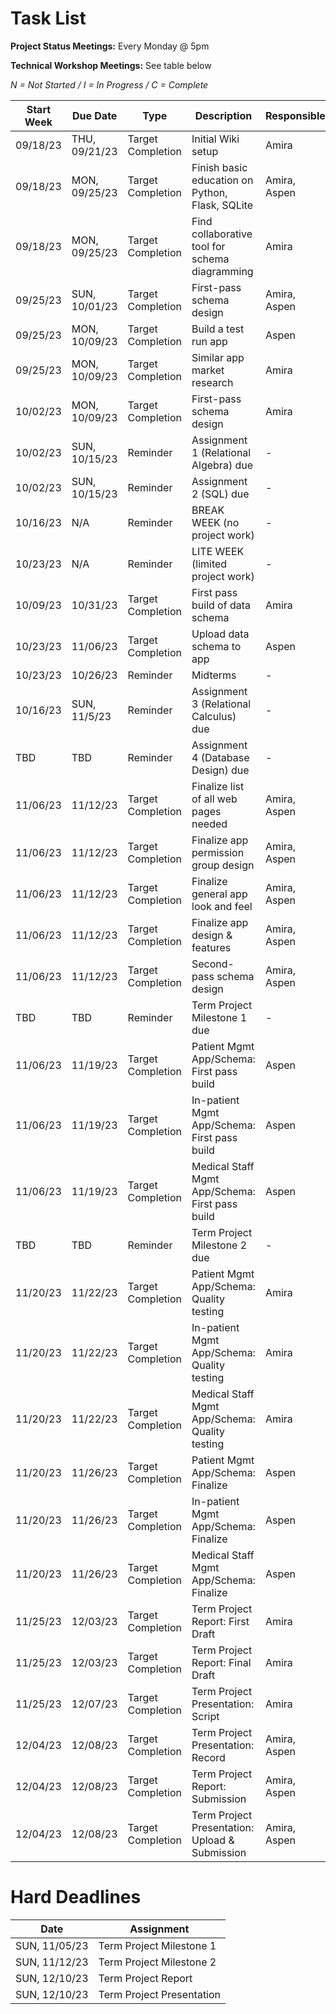 # Task List

**Project Status Meetings:** Every Monday @ 5pm

**Technical Workshop Meetings:** See table below

*N = Not Started / I = In Progress / C = Complete*

| Start Week | Due Date | Type | Description | Responsible | Status? |
| -------- | -------- | ------- | ------- | ------- | ------- |
| 09/18/23 | THU, 09/21/23 | Target Completion | Initial Wiki setup | Amira | C |
| 09/18/23 | MON, 09/25/23 | Target Completion | Finish basic education on Python, Flask, SQLite | Amira, Aspen | C |
| 09/18/23 | MON, 09/25/23 | Target Completion | Find collaborative tool for schema diagramming | Amira | C |
| 09/25/23 | SUN, 10/01/23 | Target Completion | First-pass schema design | Amira, Aspen | C |
| 09/25/23 | MON, 10/09/23 | Target Completion | Build a test run app | Aspen | C |
| 09/25/23 | MON, 10/09/23 | Target Completion | Similar app market research | Amira | I |
| 10/02/23 | MON, 10/09/23 | Target Completion | First-pass schema design | Amira | C |
| 10/02/23 | SUN, 10/15/23 | Reminder | Assignment 1 (Relational Algebra) due | - | C |
| 10/02/23 | SUN, 10/15/23 | Reminder | Assignment 2 (SQL) due | - | C |
| 10/16/23 | N/A | Reminder | BREAK WEEK (no project work) | - | C |
| 10/23/23 | N/A | Reminder | LITE WEEK (limited project work) | - | C |
| 10/09/23 | 10/31/23 | Target Completion | First pass build of data schema | Amira | I |
| 10/23/23 | 11/06/23 | Target Completion | Upload data schema to app | Aspen | I |
| 10/23/23 | 10/26/23 | Reminder | Midterms | -| N |
| 10/16/23 | SUN, 11/5/23 | Reminder | Assignment 3 (Relational Calculus) due | - | N |
| TBD | TBD | Reminder | Assignment 4 (Database Design) due | - | N |
| 11/06/23 | 11/12/23 | Target Completion | Finalize list of all web pages needed | Amira, Aspen | N |
| 11/06/23 | 11/12/23 | Target Completion | Finalize app permission group design | Amira, Aspen | N |
| 11/06/23 | 11/12/23 | Target Completion | Finalize general app look and feel | Amira, Aspen | N |
| 11/06/23 | 11/12/23 | Target Completion | Finalize app design & features | Amira, Aspen | N |
| 11/06/23 | 11/12/23 | Target Completion | Second-pass schema design | Amira, Aspen | N |
| TBD | TBD | Reminder | Term Project Milestone 1 due | - | N |
| 11/06/23 | 11/19/23 | Target Completion | Patient Mgmt App/Schema: First pass build | Aspen | N |
| 11/06/23 | 11/19/23 | Target Completion | In-patient Mgmt App/Schema: First pass build | Aspen | N |
| 11/06/23 | 11/19/23 | Target Completion | Medical Staff Mgmt App/Schema: First pass build | Aspen | N |
| TBD | TBD | Reminder | Term Project Milestone 2 due | - | N |
| 11/20/23 | 11/22/23 | Target Completion | Patient Mgmt App/Schema: Quality testing | Amira | N |
| 11/20/23 | 11/22/23 | Target Completion | In-patient Mgmt App/Schema: Quality testing | Amira | N |
| 11/20/23 | 11/22/23 | Target Completion | Medical Staff Mgmt App/Schema: Quality testing | Amira | N |
| 11/20/23 | 11/26/23 | Target Completion | Patient Mgmt App/Schema: Finalize | Aspen | N |
| 11/20/23 | 11/26/23 | Target Completion | In-patient Mgmt App/Schema: Finalize | Aspen | N |
| 11/20/23 | 11/26/23 | Target Completion | Medical Staff Mgmt App/Schema: Finalize | Aspen | N |
| 11/25/23 | 12/03/23 | Target Completion | Term Project Report: First Draft | Amira | N |
| 11/25/23 | 12/03/23 | Target Completion | Term Project Report: Final Draft | Amira | N |
| 11/25/23 | 12/07/23 | Target Completion | Term Project Presentation: Script | Amira | N |
| 12/04/23 | 12/08/23 | Target Completion | Term Project Presentation: Record | Amira, Aspen | N |
| 12/04/23 | 12/08/23| Target Completion | Term Project Report: Submission | Amira, Aspen | N |
| 12/04/23 | 12/08/23 | Target Completion | Term Project Presentation: Upload & Submission | Amira, Aspen | N |

# Hard Deadlines

| Date | Assignment |
| -------- | ------- |
| SUN, 11/05/23  | Term Project Milestone 1 |
| SUN, 11/12/23  | Term Project Milestone 2 |
| SUN, 12/10/23  | Term Project Report |
| SUN, 12/10/23  | Term Project Presentation |

